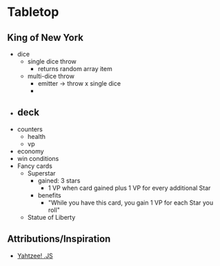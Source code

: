 # Tabletop
## King of New York
- dice
  - single dice throw
    - returns random array item
  - multi-dice throw 
    - emitter -> throw x single dice
    - 
- deck
  - 
- counters
  - health
  - vp
- economy
- win conditions
- Fancy cards
  - Superstar
    - gained: 3 stars
      - 1 VP when card gained plus 1 VP for every additional Star
    - benefits
      - "While you have this card, you gain 1 VP for each Star you roll"
  - Statue of Liberty

## Attributions/Inspiration
- [Yahtzee! .JS](https://github.com/peippo/yahtzee/tree/master/js)

